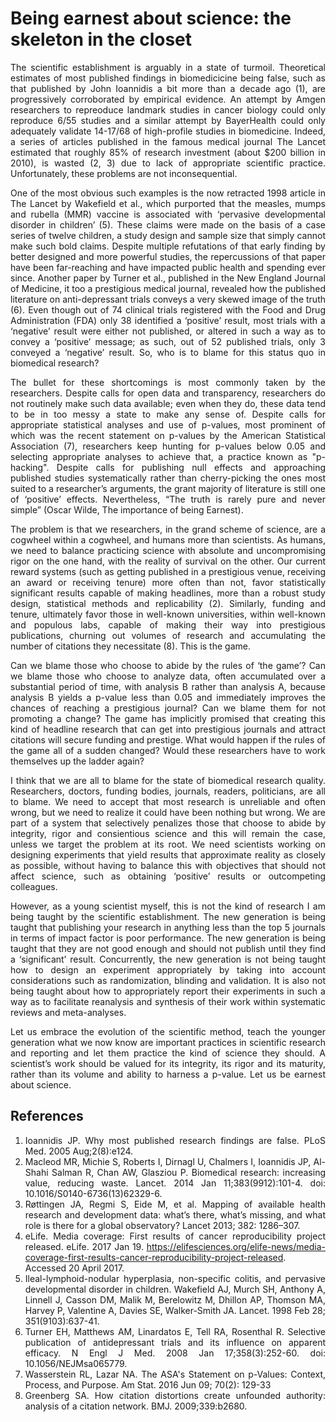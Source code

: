# Being earnest about science: the skeleton in the closet 

<div align="justify">
 
The scientific establishment is arguably in a state of turmoil. Theoretical estimates of most published findings in biomedicicine being false, such as that published by John Ioannidis a bit more than a decade ago (1), are progressively corroborated by empirical evidence. An attempt by Amgen researchers to repreoduce landmark studies in cancer biology could only reproduce 6/55 studies and a similar attempt by BayerHealth could only adequately validate 14-17/68 of high-profile studies in biomedicine. Indeed, a series of articles published in the famous medical journal The Lancet estimated that roughly 85% of research investment (about $200 billion in 2010), is wasted (2, 3) due to lack of appropriate scientific practice. Unfortunately, these problems are not inconsequential.

One of the most obvious such examples is the now retracted 1998 article in The Lancet by Wakefield et al., which purported that the measles, mumps and rubella (MMR) vaccine is associated with ‘pervasive developmental disorder in children’ (5). These claims were made on the basis of a case series of twelve children, a study design and sample size that simply cannot make such bold claims. Despite multiple refutations of that early finding by better designed and more powerful studies, the repercussions of that paper have been far-reaching and have impacted public health and spending ever since. Another paper by Turner et al., published in the New England Journal of Medicine, it too a prestigious medical journal, revealed how the published literature on anti-depressant trials conveys a very skewed image of the truth (6). Even though out of 74 clinical trials registered with the Food and Drug Administration (FDA) only 38 identified a ‘positive’ result, most trials with a ‘negative’ result were either not published, or altered in such a way as to convey a ‘positive’ message; as such, out of 52 published trials, only 3 conveyed a ‘negative’ result. So, who is to blame for this status quo in biomedical research?

The bullet for these shortcomings is most commonly taken by the researchers. Despite calls for open data and transparency, researchers do not routinely make such data available; even when they do, these data tend to be in too messy a state to make any sense of. Despite calls for appropriate statistical analyses and use of p-values, most prominent of which was the recent statement on p-values by the American Statistical Association (7), researchers keep hunting for p-values below 0.05 and selecting appropriate analyses to achieve that, a practice known as "p-hacking". Despite calls for publishing null effects and approaching published studies systematically rather than cherry-picking the ones most suited to a researcher’s arguments, the grant majority of literature is still one of ‘positive’ effects. Nevertheless, “The truth is rarely pure and never simple” (Oscar Wilde, The importance of being Earnest). 

The problem is that we researchers, in the grand scheme of science, are a cogwheel within a cogwheel, and humans more than scientists. As humans, we need to balance practicing science with absolute and uncompromising rigor on the one hand, with the reality of survival on the other. Our current reward systems (such as getting published in a prestigious venue, receiving an award or receiving tenure) more often than not, favor statistically significant results capable of making headlines, more than a robust study design, statistical methods and replicability (2). Similarly, funding and tenure, ultimately favor those in well-known universities, within well-known and populous labs, capable of making their way into prestigious publications, churning out volumes of research and accumulating the number of citations they necessitate (8). This is the game.

Can we blame those who choose to abide by the rules of ‘the game’? Can we blame those who choose to analyze data, often accumulated over a substantial period of time, with analysis B rather than analysis A, because analysis B yields a p-value less than 0.05 and immediately improves the chances of reaching a prestigious journal? Can we blame them for not promoting a change? The game has implicitly promised that creating this kind of headline research that can get into prestigious journals and attract citations will secure funding and prestige. What would happen if the rules of the game all of a sudden changed? Would these researchers have to work themselves up the ladder again?

I think that we are all to blame for the state of biomedical research quality. Researchers, doctors, funding bodies, journals, readers, politicians, are all to blame. We need to accept that most research is unreliable and often wrong, but we need to realize it could have been nothing but wrong. We are part of a system that selectively penalizes those that choose to abide by integrity, rigor and consientious science and this will remain the case, unless we target the problem at its root. We need scientists working on designing experiments that yield results that approximate reality as closely as possible, without having to balance this with objectives that should not affect science, such as obtaining ‘positive’ results or outcompeting colleagues. 

However, as a young scientist myself, this is not the kind of research I am being taught by the scientific establishment. The new generation is being taught that publishing your research in anything less than the top 5 journals in terms of impact factor is poor performance. The new generation is being taught that they are not good enough and should not publish until they find a ‘significant’ result. Concurrently, the new generation is not being taught how to design an experiment appropriately by taking into account considerations such as randomization, blinding and validation. It is also not being taught about how to appropriately report their experiments in such a way as to facilitate reanalysis and synthesis of their work within systematic reviews and meta-analyses.

Let us embrace the evolution of the scientific method, teach the younger generation what we now know are important practices in scientific research and reporting and let them practice the kind of science they should. A scientist’s work should be valued for its integrity, its rigor and its maturity, rather than its volume and ability to harness a p-value. Let us be earnest about science.

 
## References
1.	Ioannidis JP. Why most published research findings are false. PLoS Med. 2005 Aug;2(8):e124. 
2.	Macleod MR, Michie S, Roberts I, Dirnagl U, Chalmers I, Ioannidis JP, Al-Shahi Salman R, Chan AW, Glasziou P. Biomedical research: increasing value, reducing waste. Lancet. 2014 Jan 11;383(9912):101-4. doi: 10.1016/S0140-6736(13)62329-6. 
3.	Røttingen JA, Regmi S, Eide M, et al. Mapping of available health research and development data: what’s there, what’s missing, and what role is there for a global observatory? Lancet 2013; 382: 1286–307.
4.	eLife. Media coverage: First results of cancer reproducibility project released. eLife. 2017 Jan 19. https://elifesciences.org/elife-news/media-coverage-first-results-cancer-reproducibility-project-released. Accessed 20 April 2017.
5.	Ileal-lymphoid-nodular hyperplasia, non-specific colitis, and pervasive developmental disorder in children. Wakefield AJ, Murch SH, Anthony A, Linnell J, Casson DM, Malik M, Berelowitz M, Dhillon AP, Thomson MA, Harvey P, Valentine A, Davies SE, Walker-Smith JA. Lancet. 1998 Feb 28; 351(9103):637-41.
6.	Turner EH, Matthews AM, Linardatos E, Tell RA, Rosenthal R. Selective publication of antidepressant trials and its influence on apparent efficacy. N Engl J Med. 2008 Jan 17;358(3):252-60. doi: 10.1056/NEJMsa065779.
7.	Wasserstein RL, Lazar NA. The ASA's Statement on p-Values: Context, Process, and Purpose. Am Stat. 2016 Jun 09; 70(2): 129-33
8.	Greenberg SA. How citation distortions create unfounded authority: analysis of a citation network. BMJ. 2009;339:b2680.

</div>
